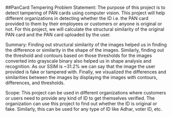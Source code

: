 ##PanCard Tempering
Problem Statement:
The purpose of this project is to detect tampering of PAN cards using computer vision. This project will help different organizations in detecting whether the ID i.e. the PAN card provided to them by their employees or customers or anyone is original or not.
For this project, we will calculate the structural similarity of the original PAN card and the PAN card uploaded by the user.

Summary:
Finding out structural similarity of the images helped us in finding the difference or similarity in the shape of the images. Similarly, finding out the threshold and contours based on those thresholds for the images converted into grayscale binary also helped us in shape analysis and recognition.
As our SSIM is ~31.2% we can say that the image the user provided is fake or tampered with.
Finally, we visualized the differences and similarities between the images by displaying the images with contours, differences, and thresholds.

Scope:
This project can be used in different organizations where customers or users need to provide any kind of ID to get themselves verified. The organization can use this project to find out whether the ID is original or fake. Similarly, this can be used for any type of ID like Adhar, voter ID, etc.

